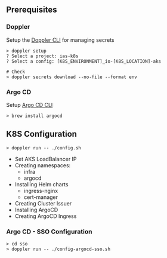 
## Prerequisites

### Doppler
Setup the [Doppler CLI](https://docs.doppler.com/docs/cli) for managing secrets
``` shell
> doppler setup
? Select a project: ias-k8s
? Select a config: [K8S_ENVIRONMENT]_io-[K8S_LOCATION]-aks

# Check
> doppler secrets download --no-file --format env
```

### Argo CD
Setup [Argo CD CLI](https://argo-cd.readthedocs.io/en/stable/cli_installation/)

``` shell
> brew install argocd
```

## K8S Configuration

``` shell
> doppler run -- ./config.sh
```
- Set AKS LoadBalancer IP
- Creating namespaces:
    - infra
    - argocd
- Installing Helm charts
    - ingress-nginx
    - cert-manager
- Creating Cluster Issuer
- Installing ArgoCD
- Creating ArgoCD Ingress

### Argo CD - SSO Configuration
``` shell
> cd sso
> doppler run -- ./config-argocd-sso.sh
```
